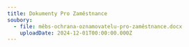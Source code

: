 ```yaml
---
title: Dokumenty Pro Zaměstnance
soubory:
  - file: měbs-ochrana-oznamovatelu-pro-zaměstnance.docx
    uploadDate: 2024-12-01T00:00:00.000Z
---
```

